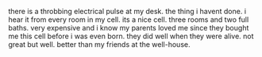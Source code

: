 there is a throbbing electrical pulse at my desk. the thing i havent done. i hear it from every room in my cell. its a nice cell. three rooms and two full baths. very expensive and i know my parents loved me since they bought me this cell before i was even born. they did well when they were alive. not great but well. better than my friends at the well-house. 
